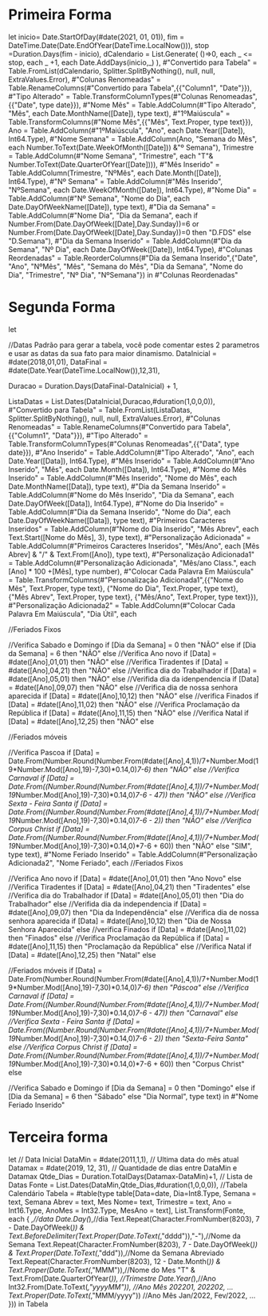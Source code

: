# Primeira Forma

let
  inicio= Date.StartOfDay(#date(2021, 01, 01)),
  fim = DateTime.Date(Date.EndOfYear(DateTime.LocalNow())),
  stop =Duration.Days(fim - inicio),
  dCalendario = List.Generate(
  ()=>0,
  each _ <= stop,
  each _ +1,
  each Date.AddDays(inicio,_)
  ),
  #"Convertido para Tabela" = Table.FromList(dCalendario, Splitter.SplitByNothing(), null, null, ExtraValues.Error),
  #"Colunas Renomeadas" = Table.RenameColumns(#"Convertido para Tabela",{{"Column1", "Date"}}),
  #"Tipo Alterado" = Table.TransformColumnTypes(#"Colunas Renomeadas",{{"Date", type date}}),
  #"Nome Mês" = Table.AddColumn(#"Tipo Alterado", "Mês", each Date.MonthName([Date]), type text),
  #"1ºMaiúscula" = Table.TransformColumns(#"Nome Mês",{{"Mês", Text.Proper, type text}}),
  Ano = Table.AddColumn(#"1ºMaiúscula", "Ano", each Date.Year([Date]), Int64.Type),
  #"Nome Semana" = Table.AddColumn(Ano, "Semana do Mês", each Number.ToText(Date.WeekOfMonth([Date])) &"º Semana"),
  Trimestre = Table.AddColumn(#"Nome Semana", "Trimestre", each "T"& Number.ToText(Date.QuarterOfYear([Date]))),
  #"Mês Inserido" = Table.AddColumn(Trimestre, "NºMês", each Date.Month([Date]), Int64.Type),
  #"Nº Semana" = Table.AddColumn(#"Mês Inserido", "NºSemana", each Date.WeekOfMonth([Date]), Int64.Type),
  #"Nome Dia" = Table.AddColumn(#"Nº Semana", "Nome do Dia", each Date.DayOfWeekName([Date]), type text),
  #"Dia da Semana" = Table.AddColumn(#"Nome Dia", "Dia da Semana", each if Number.From(Date.DayOfWeek([Date],Day.Sunday))=6 or Number.From(Date.DayOfWeek([Date],Day.Sunday))=0 then "D.FDS" else "D.Semana"),
  #"Dia da Semana Inserido" = Table.AddColumn(#"Dia da Semana", "Nº Dia", each Date.DayOfWeek([Date]), Int64.Type),
  #"Colunas Reordenadas" = Table.ReorderColumns(#"Dia da Semana Inserido",{"Date", "Ano", "NºMês", "Mês", "Semana do Mês", "Dia da Semana", "Nome do Dia", "Trimestre", "Nº Dia", "NºSemana"})
in
  #"Colunas Reordenadas"
  
  
# Segunda Forma

let

//Datas Padrão para gerar a tabela, você pode comentar estes 2 parametros e usar as datas da sua fato para maior dinamismo.
DataInicial = #date(2018,01,01),
DataFinal = #date(Date.Year(DateTime.LocalNow()),12,31),


Duracao = Duration.Days(DataFinal-DataInicial) + 1,

ListaDatas = List.Dates(DataInicial,Duracao,#duration(1,0,0,0)),
    #"Convertido para Tabela" = Table.FromList(ListaDatas, Splitter.SplitByNothing(), null, null, ExtraValues.Error),
    #"Colunas Renomeadas" = Table.RenameColumns(#"Convertido para Tabela",{{"Column1", "Data"}}),
    #"Tipo Alterado" = Table.TransformColumnTypes(#"Colunas Renomeadas",{{"Data", type date}}),
    #"Ano Inserido" = Table.AddColumn(#"Tipo Alterado", "Ano", each Date.Year([Data]), Int64.Type),
    #"Mês Inserido" = Table.AddColumn(#"Ano Inserido", "Mês", each Date.Month([Data]), Int64.Type),
    #"Nome do Mês Inserido" = Table.AddColumn(#"Mês Inserido", "Nome do Mês", each Date.MonthName([Data]), type text),
    #"Dia da Semana Inserido" = Table.AddColumn(#"Nome do Mês Inserido", "Dia da Semana", each Date.DayOfWeek([Data]), Int64.Type),
    #"Nome do Dia Inserido" = Table.AddColumn(#"Dia da Semana Inserido", "Nome do Dia", each Date.DayOfWeekName([Data]), type text),
    #"Primeiros Caracteres Inseridos" = Table.AddColumn(#"Nome do Dia Inserido", "Mês Abrev", each Text.Start([Nome do Mês], 3), type text),
    #"Personalização Adicionada" = Table.AddColumn(#"Primeiros Caracteres Inseridos", "Mês/Ano", each [Mês Abrev] & "/" & Text.From([Ano]), type text),
    #"Personalização Adicionada1" = Table.AddColumn(#"Personalização Adicionada", "Mês/ano Class.", each [Ano] * 100 +[Mês], type number),
    #"Colocar Cada Palavra Em Maiúscula" = Table.TransformColumns(#"Personalização Adicionada1",{{"Nome do Mês", Text.Proper, type text}, {"Nome do Dia", Text.Proper, type text}, {"Mês Abrev", Text.Proper, type text}, {"Mês/Ano", Text.Proper, type text}}),
    #"Personalização Adicionada2" = Table.AddColumn(#"Colocar Cada Palavra Em Maiúscula", "Dia Útil", each 

//Feriados Fixos

//Verifica Sabado e Domingo
if [Dia da Semana] = 0 then "NÃO" else
if [Dia da Semana] = 6 then "NÃO" else
//Verifica Ano novo
if [Data] = #date([Ano],01,01) then "NÃO" else
//Verifica Tiradentes
if [Data] = #date([Ano],04,21) then "NÃO" else
//Verifica dia do Trabalhador
if [Data] = #date([Ano],05,01) then "NÃO" else
//Verifida dia da idenpendencia
if [Data] = #date([Ano],09,07) then "NÃO" else
//Verifica dia de nossa senhora aparecida
if [Data] = #date([Ano],10,12) then "NÃO" else
//verifica Finados
if [Data] = #date([Ano],11,02) then "NÃO" else
//Verifica Proclamação da República
if [Data] = #date([Ano],11,15) then "NÃO" else
//Verifica Natal
if [Data] = #date([Ano],12,25) then "NÃO" else

//Feriados móveis

//Verifica Pascoa 
if [Data] = Date.From(Number.Round(Number.From(#date([Ano],4,1))/7+Number.Mod(19*Number.Mod([Ano],19)-7,30)*0.14,0)*7-6) then "NÃO" else
//Verifica Carnaval
if [Data] = Date.From((Number.Round(Number.From(#date([Ano],4,1))/7+Number.Mod(19*Number.Mod([Ano],19)-7,30)*0.14,0)*7-6 - 47)) then "NÃO" else
//Verifica Sexta - Feira Santa 
if [Data] = Date.From((Number.Round(Number.From(#date([Ano],4,1))/7+Number.Mod(19*Number.Mod([Ano],19)-7,30)*0.14,0)*7-6 - 2)) then "NÃO" else 
//Verifica Corpus Christ
if [Data] = Date.From((Number.Round(Number.From(#date([Ano],4,1))/7+Number.Mod(19*Number.Mod([Ano],19)-7,30)*0.14,0)*7-6 + 60)) then "NÃO" else "SIM", type text),
    #"Nome Feriado Inserido" = Table.AddColumn(#"Personalização Adicionada2", "Nome Feriado", each //Feriados Fixos


//Verifica Ano novo
if [Data] = #date([Ano],01,01) then "Ano Novo" else
//Verifica Tiradentes
if [Data] = #date([Ano],04,21) then "Tiradentes" else
//Verifica dia do Trabalhador
if [Data] = #date([Ano],05,01) then "Dia do Trabalhador" else
//Verifida dia da independencia
if [Data] = #date([Ano],09,07) then "Dia da Independência" else
//Verifica dia de nossa senhora aparecida
if [Data] = #date([Ano],10,12) then "Dia de Nossa Senhora Aparecida" else
//verifica Finados
if [Data] = #date([Ano],11,02) then "Finados" else
//Verifica Proclamação da República
if [Data] = #date([Ano],11,15) then "Proclamação da República" else
//Verifica Natal
if [Data] = #date([Ano],12,25) then "Natal" else

//Feriados móveis
if [Data] = Date.From(Number.Round(Number.From(#date([Ano],4,1))/7+Number.Mod(19*Number.Mod([Ano],19)-7,30)*0.14,0)*7-6) then "Páscoa" else
//Verifica Carnaval
if [Data] = Date.From((Number.Round(Number.From(#date([Ano],4,1))/7+Number.Mod(19*Number.Mod([Ano],19)-7,30)*0.14,0)*7-6 - 47)) then "Carnaval" else
//Verifica Sexta - Feira Santa 
if [Data] = Date.From((Number.Round(Number.From(#date([Ano],4,1))/7+Number.Mod(19*Number.Mod([Ano],19)-7,30)*0.14,0)*7-6 - 2)) then "Sexta-Feira Santa" else 
//Verifica Corpus Christ
if [Data] = Date.From((Number.Round(Number.From(#date([Ano],4,1))/7+Number.Mod(19*Number.Mod([Ano],19)-7,30)*0.14,0)*7-6 + 60)) then "Corpus Christ" else


//Verifica Sabado e Domingo
if [Dia da Semana] = 0 then "Domingo" else
if [Dia da Semana] = 6 then "Sábado" else "Dia Normal", type text)
in
    #"Nome Feriado Inserido"
    

# Terceira forma

let
	// Data Inicial
	DataMin = #date(2011,1,1),
	// Ultima data do mês atual
	Datamax = #date(2019, 12, 31),
	// Quantidade de dias entre DataMin e Datamax
	Qtde_Dias = Duration.TotalDays(Datamax-DataMin)+1,
	// Lista de Datas
	Fonte = List.Dates(DataMin,Qtde_Dias,#duration(1,0,0,0)),
	//Tabela Calendário
	Tabela = #table(type table[Data=date, Dia=Int8.Type,  Semana = text, Semana Abrev = text, Mes Nome= text, Trimestre = text,  Ano = Int16.Type, AnoMes = Int32.Type, MesAno = text],
	List.Transform(Fonte, each {
		_,//data
		Date.Day(_),//dia
		Text.Repeat(Character.FromNumber(8203), 7 - Date.DayOfWeek(_)) & Text.BeforeDelimiter(Text.Proper(Date.ToText(_,"dddd")),"-"),//Nome da Semana
			Text.Repeat(Character.FromNumber(8203), 7 - Date.DayOfWeek(_)) & Text.Proper(Date.ToText(_,"ddd")),//Nome da Semana Abreviado
		Text.Repeat(Character.FromNumber(8203), 12 - Date.Month(_)) & Text.Proper(Date.ToText(_,"MMM")),//Nome do Mes
		"T" & Text.From(Date.QuarterOfYear(_)), //Trimestre
		Date.Year(_),//Ano
		Int32.From(Date.ToText(_,"yyyyMM")), //Ano Mês 202201, 202202, ...
			Text.Proper(Date.ToText(_,"MMM/yyyy")) //Ano Mês Jan/2022, Fev/2022, ...
		}))
in
	Tabela
